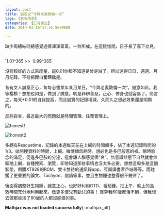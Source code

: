 ```yaml
---
layout: post
title: 誠意之“今與老妻敦倫一次”
tags: [若有所思]
categories: [日有微进]
date: 2014-02-16T17:56:56+0800

---
```


缺少周總結時總感覺過得渾渾噩噩，一無所成。在這恍惚間，日子長了高下立見。  

\`1.01^365 >>  0.99^365\`

沒有較好的方式來度量，這0.01你都不知道是曾是減了。所以還得日日、週週、月月記錄，不待揚鞭自奮蹄纔是。

昔有文人誠意正心，每每必書某年某月某日，“今與老妻敦倫一次”。誠意如此，我等楷模！想想也如是，做到了誠意，明是非辨善惡，正心、修身也就容易了。簡言之，每天+0.01的自我提高，而且誠實的記錄增減，久而久之想必效果還是明顯的。

反躬自省，最近最大的問題就是時間管理、任務管理上。

![honest1]

![honest2] 


多虧有Rescuetime，記錄的本週每天花在上網的時間頗多，佔了本週記錄時間的1/3。拋開搜資料的時間，上網、微博頗爲耗時，想必也是多巴胺惹的禍。瞬時慾念的滿足，促進多巴胺的分泌，這會讓人腦感覺很“爽”。無意識狀態下自然就會無聊地上網，各種搜索、瀏覽，即使知道那些事情也沒太多必要。想想這周多是這個狀態，倒騰XT928的ROM、雙卡雙待的通訊錄app、豆瓣讀書客戶端等等。而耽擱了更重要的論文、Tachyon、閱讀等事，並且生物鍾也整得很不規律了。

後面得調整好生物鍾，誠意正心，也好好利用GTD、番茄鍾，把上午、晚上的高效時間充分地利用起來，做更多倍兒有勁兒的事！ 就算我60歲都活不到，但我想去做那些活了80歲的人都沒能做的事。

**Mathjax was not loaded successfully**{:.mathjax_alt}

[honest1]: {{site.url}}/assets/posts/images/2014-02-16-honest1.png
[honest2]: {{site.url}}/assets/posts/images/2014-02-16-honest2.png
